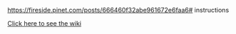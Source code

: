https://fireside.pinet.com/posts/666460f32abe961672e6faa6# instructions

[Click here to see the wiki](https://github.com/pi-node/instructions/wiki)
